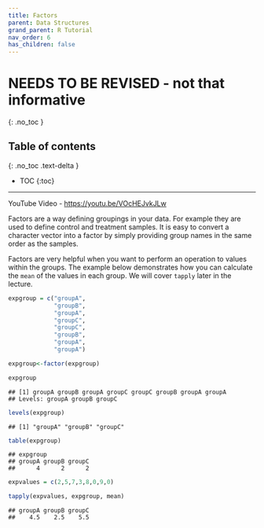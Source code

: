 ```yaml
---
title: Factors
parent: Data Structures
grand_parent: R Tutorial
nav_order: 6
has_children: false
---
```


# NEEDS TO BE REVISED - not that informative
{: .no_toc }


## Table of contents
{: .no_toc .text-delta }

- TOC
{:toc}

---


YouTube Video - <https://youtu.be/VOcHEJvkJLw>

Factors are a way defining groupings in your data. For example they are used to define control and treatment samples. It is easy to convert a character vector into a factor by simply providing group names in the same order as the samples.

Factors are very helpful when you want to perform an operation to values within the groups. The example below demonstrates how you can calculate the `mean` of the values in each group. We will cover `tapply` later in the lecture.

``` r
expgroup = c("groupA",
             "groupB",
             "groupA",
             "groupC",
             "groupC",
             "groupB",
             "groupA",
             "groupA")

expgroup<-factor(expgroup)

expgroup
```

    ## [1] groupA groupB groupA groupC groupC groupB groupA groupA
    ## Levels: groupA groupB groupC

``` r
levels(expgroup)
```

    ## [1] "groupA" "groupB" "groupC"

``` r
table(expgroup)
```

    ## expgroup
    ## groupA groupB groupC
    ##      4      2      2

``` r
expvalues = c(2,5,7,3,8,0,9,0)

tapply(expvalues, expgroup, mean)
```

    ## groupA groupB groupC
    ##    4.5    2.5    5.5
